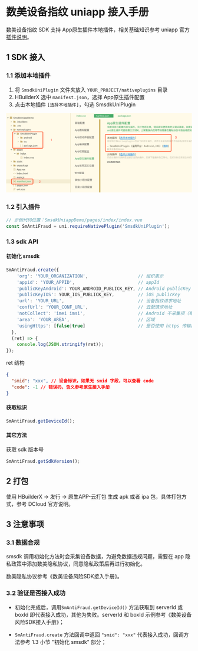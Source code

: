 # 数美设备指纹 uniapp 接入手册

数美设备指纹 SDK 支持 App原生插件本地插件，相关基础知识参考 uniapp 官方 [插件说明](https://nativesupport.dcloud.net.cn/NativePlugin/README)。

## 1 SDK 接入

### 1.1 添加本地插件

1. 将 `SmsdkUniPlugin` 文件夹放入 `YOUR_PROJECT/nativeplugins` 目录
2. HBuilderX 选中 `manifest.json`，选择 App原生插件配置
3. 点击本地插件 `[选择本地插件]`，勾选 SmsdkUniPlugin

![image-20220919154526570](./res/image-20220919154526570.png)

### 1.2 引入插件

```js
// 示例代码位置：SmsdkUniappDemo/pages/index/index.vue
const SmAntiFraud = uni.requireNativePlugin('SmsdkUniPlugin');
```

### 1.3 sdk API

####  初始化 smsdk

```js
SmAntiFraud.create({
    'org': 'YOUR_ORGANIZATION',                   // 组织表示
    'appid': 'YOUR_APPID',                        // appId
    'publicKeyAndroid': YOUR_ANDROID_PUBLICK_KEY, // Android publicKey
    'publicKeyIOS': YOUR_IOS_PUBLICK_KEY,         // iOS publicKey
    'url': 'YOUR_URL',                            // 设备指纹请求地址
    'confUrl': 'YOUR_CONF_URL',                   // 云配请求地址
    'notCollect': 'imei imsi',                    // Android 不采集项（每项使用空格隔开）
    'area': 'YOUR_AREA',                          // 区域
    'usingHttps': [false|true]                    // 是否使用 https 传输数据
  },
  (ret) => {
    console.log(JSON.stringify(ret));
});
```

ret 结构

```json
{
  "smid": "xxx", // 设备标识，如果无 smid 字段，可以查看 code 
  "code": -1 // 错误码，含义参考原生接入手册
}
```

#### 获取标识

```js
SmAntiFraud.getDeviceId();
```

#### 其它方法

获取 sdk 版本号

```js
SmAntiFraud.getSdkVersion();
```

## 2 打包

使用 HBuilderX -> 发行 -> 原生APP-云打包 生成 apk 或者 ipa 包，具体打包方式，参考 DCloud 官方说明。

## 3 注意事项

### 3.1 数据合规

smsdk 调用初始化方法时会采集设备数据，为避免数据违规问题，需要在 app 隐私政策中添加数美隐私协议，同意隐私政策后再进行初始化。

数美隐私协议参考《数美设备风险SDK接入手册》。

### 3.2 验证是否接入成功

- 初始化完成后，调用`SmAntiFraud.getDeviceId()` 方法获取到 serverId 或 boxId 即代表接入成功，其他为失败。serverId 和 boxId 示例参考《数美设备风险SDK接入手册》；

- `SmAntiFraud.create` 方法回调中返回 `"smid": "xxx"` 代表接入成功，回调方法参考 1.3 小节 "初始化 smsdk" 部分；
